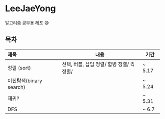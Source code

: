 # LeeJaeYong

알고리즘 공부용 레포 😄

## 목차

| 제목                    | 내용                                       | 기간   |
| :---------------------- | ------------------------------------------ | ------ |
| 정렬 (sort)             | 선택, 버블, 삽입 정렬/ 합병 정렬/ 퀵 정렬/ | ~ 5.17 |
| 이진탐색(binary search) |                                            | ~ 5.24 |
| 재귀?                   |                                            | ~ 5.31 |
| DFS                     |                                            | ~ 6.7  |

